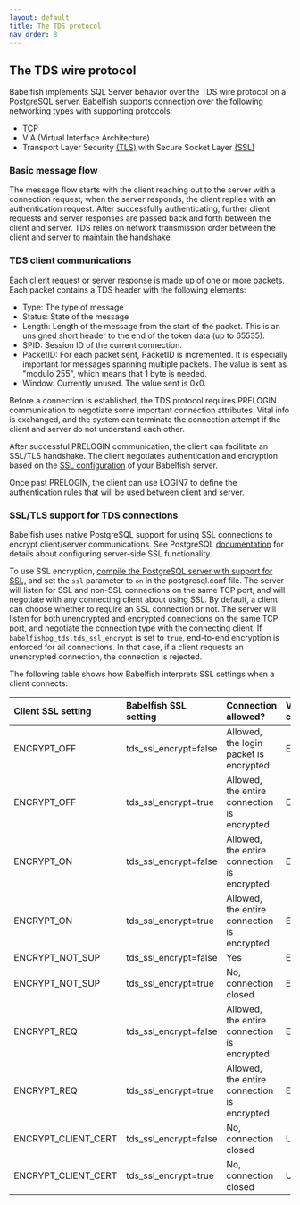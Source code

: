 ```yaml
---
layout: default
title: The TDS protocol
nav_order: 8
---
```


## The TDS wire protocol

Babelfish implements SQL Server behavior over the TDS wire protocol on a PostgreSQL server.  Babelfish supports connection over the following networking types with supporting protocols: 

- [TCP](https://en.wikipedia.org/wiki/Transmission_Control_Protocol)
- VIA (Virtual Interface Architecture)
- Transport Layer Security [(TLS)](https://en.wikipedia.org/wiki/Transport_Layer_Security) with Secure Socket Layer [(SSL)](https://datatracker.ietf.org/doc/html/rfc6101)


### Basic message flow

The message flow starts with the client reaching out to the server with a connection request; when the server responds, the client replies with an authentication request.  After successfully authenticating, further client requests and server responses are passed back and forth between the client and server. TDS relies on network transmission order between the client and server to maintain the handshake.  


### TDS client communications

Each client request or server response is made up of one or more packets.  Each packet contains a TDS header with the following elements:

- Type: The type of message 
- Status: State of the message
- Length: Length of the message from the start of the packet. This is an unsigned short header to the end of the token data (up to 65535).
- SPID: Session ID of the current connection.
- PacketID: For each packet sent, PacketID is incremented. It is especially important for messages spanning multiple packets. The value is sent as "modulo 255", which means that 1 byte is needed.
- Window: Currently unused. The value sent is 0x0.

Before a connection is established, the TDS protocol requires PRELOGIN communication to negotiate some important connection attributes. Vital info is exchanged, and the system can terminate the connection attempt if the client and server do not understand each other. 

After successful PRELOGIN communication, the client can facilitate an SSL/TLS handshake. The client negotiates authentication and encryption based on the [SSL configuration](https://babelfishpg.org/docs/internals/tds-protocol/#ssltls-support-for-tds-connections) of your Babelfish server.

Once past PRELOGIN, the client can use LOGIN7 to define the authentication rules that will be used between client and server.


### SSL/TLS support for TDS connections

Babelfish uses native PostgreSQL support for using SSL connections to encrypt client/server communications. See PostgreSQL [documentation](https://www.postgresql.org/docs/13/ssl-tcp.html#SSL-SETUP) for details about configuring server-side SSL functionality.

To use SSL encryption, [compile the PostgreSQL server with support for SSL,](https://www.postgresql.org/docs/13/install-procedure) and set the <code>ssl</code> parameter to <code>on</code> in the postgresql.conf file. The server will listen for SSL and non-SSL connections on the same TCP port, and will negotiate with any connecting client about using SSL. By default, a client can choose whether to require an SSL connection or not. The server will listen for both unencrypted and encrypted connections on the same TCP port, and negotiate the connection type with the connecting client.  If <code>babelfishpg_tds.tds_ssl_encrypt</code> is set to <code>true</code>, end-to-end encryption is enforced for all connections. In that case, if a client requests an unencrypted connection, the connection is rejected.

The following table shows how Babelfish interprets SSL settings when a client connects:

| Client SSL setting   | Babelfish SSL setting | Connection allowed?                         | Value returned to client |
|:---------------------|:----------------------|:--------------------------------------------|:-------------------------|
| ENCRYPT_OFF          | tds_ssl_encrypt=false | Allowed, the login packet is encrypted      | ENCRYPT_OFF              |
| ENCRYPT_OFF          | tds_ssl_encrypt=true  | Allowed, the entire connection is encrypted | ENCRYPT_REQ              |
| ENCRYPT_ON           | tds_ssl_encrypt=false | Allowed, the entire connection is encrypted | ENCRYPT_ON               |
| ENCRYPT_ON           | tds_ssl_encrypt=true  | Allowed, the entire connection is encrypted | ENCRYPT_ON               |
| ENCRYPT_NOT_SUP      | tds_ssl_encrypt=false | Yes                                         | ENCRYPT_NOT_SUP          |
| ENCRYPT_NOT_SUP      | tds_ssl_encrypt=true  | No, connection closed                       | ENCRYPT_REQ              |
| ENCRYPT_REQ          | tds_ssl_encrypt=false | Allowed, the entire connection is encrypted | ENCRYPT_ON               |
| ENCRYPT_REQ          | tds_ssl_encrypt=true  | Allowed, the entire connection is encrypted | ENCRYPT_ON               |
| ENCRYPT_CLIENT_CERT  | tds_ssl_encrypt=false | No, connection closed                       | Unsupported              |
| ENCRYPT_CLIENT_CERT  | tds_ssl_encrypt=true  | No, connection closed                       | Unsupported              |



